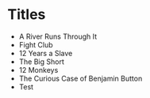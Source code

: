 # Titles

- A River Runs Through It
- Fight Club
- 12 Years a Slave
- The Big Short
- 12 Monkeys
- The Curious Case of Benjamin Button
- Test
